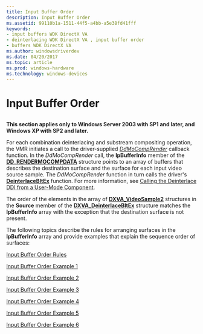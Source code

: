 ```yaml
---
title: Input Buffer Order
description: Input Buffer Order
ms.assetid: 99110b1a-1511-44f5-a4bb-a5e38fd41fff
keywords:
- input buffers WDK DirectX VA
- deinterlacing WDK DirectX VA , input buffer order
- buffers WDK DirectX VA
ms.author: windowsdriverdev
ms.date: 04/20/2017
ms.topic: article
ms.prod: windows-hardware
ms.technology: windows-devices
---
```


# Input Buffer Order


## <span id="ddk_input_buffer_order_gg"></span><span id="DDK_INPUT_BUFFER_ORDER_GG"></span>


**This section applies only to Windows Server 2003 with SP1 and later, and Windows XP with SP2 and later.**

For each combination deinterlacing and substream compositing operation, the VMR initiates a call to the driver-supplied [*DdMoCompRender*](https://msdn.microsoft.com/library/windows/hardware/ff550248) callback function. In the *DdMoCompRender* call, the **lpBufferInfo** member of the [**DD\_RENDERMOCOMPDATA**](https://msdn.microsoft.com/library/windows/hardware/ff551693) structure points to an array of buffers that describes the destination surface and the surface for each input video source sample. The *DdMoCompRender* function in turn calls the driver's [**DeinterlaceBltEx**](https://msdn.microsoft.com/library/windows/hardware/ff563927) function. For more information, see [Calling the Deinterlace DDI from a User-Mode Component](calling-the-deinterlace-ddi-from-a-user-mode-component.md).

The order of the elements in the array of [**DXVA\_VideoSample2**](https://msdn.microsoft.com/library/windows/hardware/ff564092) structures in the **Source** member of the [**DXVA\_DeinterlaceBltEx**](https://msdn.microsoft.com/library/windows/hardware/ff563915) structure matches the **lpBufferInfo** array with the exception that the destination surface is not present.

The following topics describe the rules for arranging surfaces in the **lpBufferInfo** array and provide examples that explain the sequence order of surfaces:

[Input Buffer Order Rules](input-buffer-order-rules.md)

[Input Buffer Order Example 1](input-buffer-order-example-1.md)

[Input Buffer Order Example 2](input-buffer-order-example-2.md)

[Input Buffer Order Example 3](input-buffer-order-example-3.md)

[Input Buffer Order Example 4](input-buffer-order-example-4.md)

[Input Buffer Order Example 5](input-buffer-order-example-5.md)

[Input Buffer Order Example 6](input-buffer-order-example-6.md)

 

 





